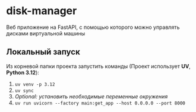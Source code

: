 # disk-manager

Веб приложение на FastAPI,
с помощью которого можно управлять дисками виртуальной машины

## Локальный запуск

Из корневой папки проекта запустить команды (Проект использует **UV**, **Python 3.12**):

1. `uv venv -p 3.12`
2. `uv sync`
3. _Optional: установить необходимые переменные окружения_
4. `uv run uvicorn --factory main:get_app --host 0.0.0.0 --port 8000`
